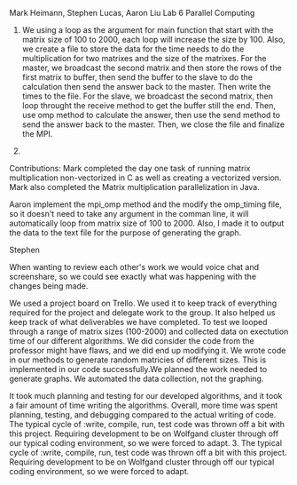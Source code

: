 Mark Heimann, Stephen Lucas, Aaron Liu
Lab 6 Parallel Computing

1. We using a loop as the argument for main function that start with the matrix size of 100 to 2000, each loop will increase the size by 100. Also, we create a file to store the data for the time needs to do the multiplication for two matrixes and the size of the matrixes. For the master, we broadcast the second matrix and then store the rows of the first matrix to buffer, then send the buffer to the slave to do the calculation then send the answer back to the master. Then write the times to the file. For the slave, we broadcast the second matrix, then loop throught the receive method to get the buffer still the end. Then, use omp method to calculate the answer, then use the send method to send the answer back to the master. Then, we close the file and finalize the MPI.

2.
Contributions:
Mark completed the day one task of running matrix multiplication non-vectorized in C as well as creating a vectorized version.
Mark also completed the Matrix multiplication parallelization in Java.

Aaron
implement the mpi_omp method and the modify the omp_timing file, so it doesn't need to take any argument in the comman line, it will automatically loop from matrix size of 100 to 2000. Also, I made it to output the data to the text file for  the purpose of generating the graph.

Stephen

When wanting to review each other's work we would voice chat and screenshare, so we could see exactly what was happening with the changes being made.

We used a project board on Trello. We used it to keep track of everything required for the project and delegate work to the group. It also helped us keep track of what deliverables we have completed. To test we looped through a range of matrix sizes (100-2000) and collected data on exectution time of our different algorithms. We did consider the code from the professor might have flaws, and we did end up modifying it. We wrote code in our methods to generate random matricies of different sizes. This is implemented in our code successfully.We planned the work needed to generate graphs. We automated the data collection, not the graphing.

It took much planning and testing for our developed algorithms, and it took a fair amount of time writing the algorithms. Overall, more time was spent planning, testing, and debugging compared to the actual writing of code. The typical cycle of :write, compile, run, test code was thrown off a bit with this project. Requiring development to be on Wolfgand cluster through off our typical coding environment, so we were forced to adapt.
3.
The typical cycle of :write, compile, run, test code was thrown off a bit with this project.  Requiring development to be on Wolfgand cluster through off our
typical coding environment, so we were forced to adapt.

